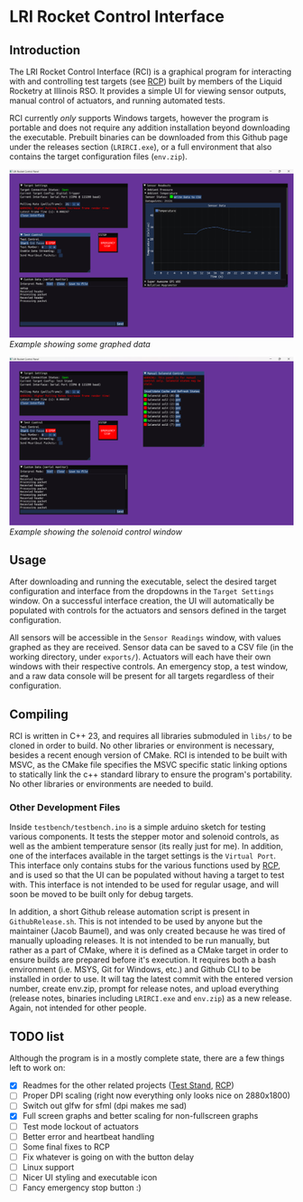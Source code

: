 # LRI Rocket Control Interface

## Introduction

The LRI Rocket Control Interface (RCI) is a graphical program for interacting with and controlling test targets (see
[RCP](https://github.com/liquid-rocketry-illinois/RCP-Host))
built by members of the Liquid Rocketry at Illinois RSO. It provides a simple UI for viewing sensor outputs, manual
control of actuators, and running automated tests.

RCI currently _only_ supports Windows targets, however the program is portable and does not require any addition
installation beyond downloading the executable. Prebuilt binaries can be downloaded from this Github page under the
releases section (`LRIRCI.exe`), or a full environment that also contains the target configuration files (`env.zip`).

![Digital Tripper Example](./assets/dt_example.png)
_Example showing some graphed data_

![Test Stand Example](./assets/ts_example.png)
_Example showing the solenoid control window_
## Usage

After downloading and running the executable, select the desired target configuration and interface from the
dropdowns in the `Target Settings` window. On a successful interface creation, the UI will automatically be
populated with controls for the actuators and sensors defined in the target configuration.

All sensors will be accessible in the `Sensor Readings` window, with values graphed as they are received. Sensor data
can be saved to a CSV file (in the working directory, under `exports/`). Actuators will each have their own windows with
their respective controls. An emergency stop, a test window, and a raw data console will be present for all targets
regardless of their configuration.

## Compiling

RCI is written in C++ 23, and requires all libraries submoduled in `libs/` to be cloned in order to build. No other
libraries or environment is necessary, besides a recent enough version of CMake. RCI is intended to be built with
MSVC, as the CMake file specifies the MSVC specific static linking options to statically link the c++ standard
library to ensure the program's portability. No other libraries or environments are needed to build.

### Other Development Files

Inside `testbench/testbench.ino` is a simple arduino sketch for testing various components. It tests the stepper
motor and solenoid controls, as well as the ambient temperature sensor (its really just for me). In addition, one of
the interfaces available in the target settings is the `Virtual Port`. This interface only contains stubs for the
various functions used by [RCP](https://github.com/liquid-rocketry-illinois/RCP-Host), and is used so that the UI
can be populated without having a target to test with. This interface is not intended to be used for regular usage,
and will soon be moved to be built only for debug targets.

In addition, a short Github release automation script is present in `GithubRelease.sh`. This is not intended to be
used by anyone but the maintainer (Jacob Baumel), and was only created because he was tired of manually uploading
releases. It is not intended to be run manually, but rather as a part of CMake, where it is defined as a CMake
target in order to ensure builds are prepared before it's execution. It requires both a bash environment (i.e. MSYS,
Git for Windows, etc.) and Github CLI to be installed in order to use. It will tag the latest commit with the
entered version number, create env.zip, prompt for release notes, and upload everything (release notes, binaries
including `LRIRCI.exe` and `env.zip`) as a new release. Again, not intended for other people.

## TODO list

Although the program is in a mostly complete state, there are a few things left to work on:

- [x] Readmes for the other related projects ([Test Stand](https://github.com/liquid-rocketry-illinois/test-stand-sw),
  [RCP](https://github.com/liquid-rocketry-illinois/RCP-Host))
- [ ] Proper DPI scaling (right now everything only looks nice on 2880x1800)
- [ ] Switch out glfw for sfml (dpi makes me sad)
- [x] Full screen graphs and better scaling for non-fullscreen graphs
- [ ] Test mode lockout of actuators
- [ ] Better error and heartbeat handling
- [ ] Some final fixes to RCP
- [ ] Fix whatever is going on with the button delay
- [ ] Linux support
- [ ] Nicer UI styling and executable icon
- [ ] Fancy emergency stop button :)
